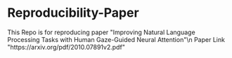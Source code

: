 # Reproducibility-Paper
<p> This Repo is for reproducing paper "Improving Natural Language Processing Tasks with Human Gaze-Guided Neural Attention"\n
 Paper Link "https://arxiv.org/pdf/2010.07891v2.pdf"</p>